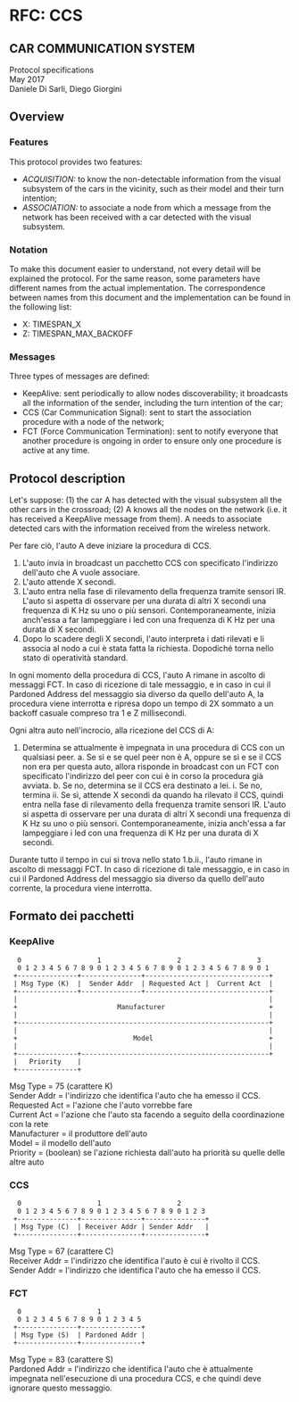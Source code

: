 # RFC: CCS

## CAR COMMUNICATION SYSTEM
Protocol specifications  
May 2017  
Daniele Di Sarli, Diego Giorgini

## Overview

### Features
This protocol provides two features:

 - *ACQUISITION:*
   to know the non-detectable information from the visual subsystem of
   the cars in the vicinity, such as their model and their turn intention;
 - *ASSOCIATION:*
   to associate a node from which a message from the network has been received
   with a car detected with the visual subsystem.

### Notation

To make this document easier to understand, not every detail will be explained
the protocol. For the same reason, some parameters have different names from the
actual implementation. The correspondence between names from this document
and the implementation can be found in the following list: 

 * X: TIMESPAN_X
 * Z: TIMESPAN_MAX_BACKOFF

 ### Messages

 Three types of messages are defined:
  
  * KeepAlive:
      sent periodically to allow nodes discoverability; it broadcasts all
      the information of the sender, including the turn intention of the car;
  * CCS (Car Communication Signal):
      sent to start the association procedure with a node of the network;
  * FCT (Force Communication Termination):
      sent to notify everyone that another procedure is ongoing in order to
      ensure only one procedure is active at any time.

## Protocol description

Let's suppose: (1) the car A has detected with the visual subsystem all the other
cars in the crossroad; (2) A knows all the nodes on the network (i.e. it has
received a KeepAlive message from them). A needs to associate detected cars
with the information received from the wireless network.





Per fare ciò, l'auto A deve iniziare la procedura di CCS.

 1. L'auto invia in broadcast un pacchetto CCS con specificato l'indirizzo dell'auto
    che A vuole associare.
 2. L'auto attende X secondi.
 3. L'auto entra nella fase di rilevamento della frequenza tramite sensori IR.
    L'auto si aspetta di osservare per una durata di altri X secondi una frequenza
    di K Hz su uno o più sensori. Contemporaneamente, inizia anch'essa a far
    lampeggiare i led con una frequenza di K Hz per una durata di X secondi.
 4. Dopo lo scadere degli X secondi, l'auto interpreta i dati rilevati e li associa
    al nodo a cui è stata fatta la richiesta. Dopodiché torna nello stato di
    operatività standard.

In ogni momento della procedura di CCS, l'auto A rimane in ascolto di messaggi FCT. In
caso di ricezione di tale messaggio, e in caso in cui il Pardoned Address del messaggio
sia diverso da quello dell'auto A, la procedura viene interrotta e ripresa dopo un
tempo di 2X sommato a un backoff casuale compreso tra 1 e Z millisecondi.


Ogni altra auto nell'incrocio, alla ricezione del CCS di A:

 1. Determina se attualmente è impegnata in una procedura di CCS con un qualsiasi peer.
     a. Se sì e se quel peer non è A, oppure se sì e se il CCS non era per questa auto,
        allora risponde in broadcast con un FCT con specificato l'indirizzo del peer con
        cui è in corso la procedura già avviata.
     b. Se no, determina se il CCS era destinato a lei.
          i. Se no, termina
         ii. Se sì, attende X secondi da quando ha rilevato il CCS, quindi entra
             nella fase di rilevamento della frequenza tramite sensori IR.
             L'auto si aspetta di osservare per una durata di altri X secondi una frequenza
             di K Hz su uno o più sensori. Contemporaneamente, inizia anch'essa a far
             lampeggiare i led con una frequenza di K Hz per una durata di X secondi.

Durante tutto il tempo in cui si trova nello stato 1.b.ii., l'auto rimane in ascolto di
messaggi FCT. In caso di ricezione di tale messaggio, e in caso in cui il Pardoned Address
del messaggio sia diverso da quello dell'auto corrente, la procedura viene interrotta.

## Formato dei pacchetti

### KeepAlive

```
  0                   1                   2                   3
  0 1 2 3 4 5 6 7 8 9 0 1 2 3 4 5 6 7 8 9 0 1 2 3 4 5 6 7 8 9 0 1
 +---------------+---------------+-------------------------------+
 | Msg Type (K)  |  Sender Addr  | Requested Act |  Current Act  |
 +---------------+---------------+-------------------------------+
 |                                                               |
 +                         Manufacturer                          +
 |                                                               |
 +---------------------------------------------------------------+
 |                                                               |
 +                             Model                             +
 |                                                               |
 +---------------+-----------------------------------------------+
 |   Priority    |
 +---------------+
```

 Msg Type      = 75 (carattere K)  
 Sender Addr   = l'indirizzo che identifica l'auto che ha emesso il CCS.  
 Requested Act = l'azione che l'auto vorrebbe fare  
 Current Act   = l'azione che l'auto sta facendo a seguito della coordinazione con la rete  
 Manufacturer  = il produttore dell'auto  
 Model         = il modello dell'auto  
 Priority      = (boolean) se l'azione richiesta dall'auto ha priorità su quelle delle altre auto  

### CCS

```
  0                   1                   2
  0 1 2 3 4 5 6 7 8 9 0 1 2 3 4 5 6 7 8 9 0 1 2 3
 +---------------+---------------+---------------+
 | Msg Type (C)  | Receiver Addr | Sender Addr   |
 +---------------+---------------+---------------+
 ```

 Msg Type = 67 (carattere C)  
 Receiver Addr = l'indirizzo che identifica l'auto è cui è rivolto il CCS.  
 Sender Addr = l'indirizzo che identifica l'auto che ha emesso il CCS.

### FCT

```
  0                   1
  0 1 2 3 4 5 6 7 8 9 0 1 2 3 4 5
 +---------------+---------------+
 | Msg Type (S)  | Pardoned Addr |
 +---------------+---------------+
```

 Msg Type      = 83 (carattere S)  
 Pardoned Addr = l'indirizzo che identifica l'auto che è attualmente impegnata nell'esecuzione
                 di una procedura CCS, e che quindi deve ignorare questo messaggio.
